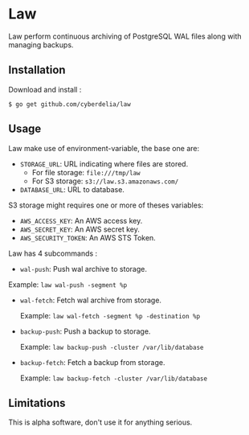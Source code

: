 # Law

Law perform continuous archiving of PostgreSQL WAL files along with managing backups.

## Installation

Download and install :

```
$ go get github.com/cyberdelia/law
```

## Usage

Law make use of environment-variable, the base one are:

 - ``STORAGE_URL``: URL indicating where files are stored.
   * For file storage: ``file:///tmp/law``
   * For S3 storage: ``s3://law.s3.amazonaws.com/``
 - ``DATABASE_URL``: URL to database.

S3 storage might requires one or more of theses variables:

 - ``AWS_ACCESS_KEY``: An AWS access key.
 - ``AWS_SECRET_KEY``: An AWS secret key.
 - ``AWS_SECURITY_TOKEN``: An AWS STS Token.

Law has 4 subcommands :

 - ``wal-push``: Push wal archive to storage. 
  
  Example: ``law wal-push -segment %p``

 - ``wal-fetch``: Fetch wal archive from storage.
 
   Example: ``law wal-fetch -segment %p -destination %p``
   
 - ``backup-push``: Push a backup to storage.
  
   Example: ``law backup-push -cluster /var/lib/database``

 - ``backup-fetch``: Fetch a backup from storage.
   
   Example: ``law backup-fetch -cluster /var/lib/database``


## Limitations

This is alpha software, don't use it for anything serious.
